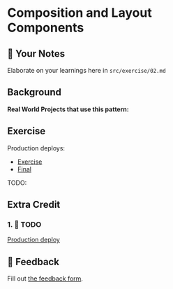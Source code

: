 # Composition and Layout Components

## 📝 Your Notes

Elaborate on your learnings here in `src/exercise/02.md`

## Background

**Real World Projects that use this pattern:**

## Exercise

Production deploys:

- [Exercise](http://advanced-react-patterns.netlify.app/isolated/exercise/02.js)
- [Final](http://advanced-react-patterns.netlify.app/isolated/final/02.js)

TODO:

## Extra Credit

### 1. 💯 TODO

[Production deploy](http://advanced-react-patterns.netlify.app/isolated/final/02.extra-1.js)

## 🦉 Feedback

Fill out
[the feedback form](https://ws.kcd.im/?ws=Advanced%20React%20Patterns%20%F0%9F%A4%AF&e=02%3A%20Compound%20Components&em=).
